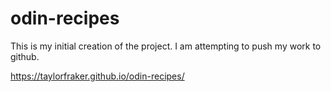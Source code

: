 # odin-recipes

This is my initial creation of the project.
I am attempting to push my work to github.

https://taylorfraker.github.io/odin-recipes/
